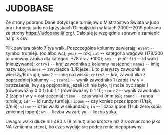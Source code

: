 # JUDOBASE

Ze strony pobrano Dane dotyczące turniejów o Mistrzostwo Świata w judo
oraz turnieju judo na Igrzyskach Olimpijskich w latach 2000--2019
pobrano ze strony https://judobase.ijf.org/.  Dało się je względnie
sprawnie zamienić na plik csv:

Plik zawiera około 7 tys walk. Poszczególne kolumny zawierają:
`event` -- symbol trumieju (oo albo wc);
`year` -- rok;
`cat` -- kategoria wagowa (178/200 to umowny zapisa dla kategorii +78
oraz +100);
`sex` -- płeć;
`fid` -- id walki (nieużywane);
`cntry1` -- kraj zawodnika z kolumny następnej;
`name1` -- imię nazwisko;
`winner` -- zwycięzca (L/R jeżeli L to pierwszy zawodnik
w wierszy/R drugi);
`name2` -- imię nazwisko;
`cntry2` -- kraj zawodnika z poprzedniej kolumny --;
`score1` -- wynik zawodnika 1 (zapis i w y = ostrzeżenia;
iwy są opcjonalne, jeżeli ich nie było, tj może być
zapis 1 (równoważny 0 0 1) lub 1 1 (równoważny 0 1 1));
`score2` -- wynik zawodnika 2 (zapis i w y = ostrzeżenia);
`time` -- czas walki (mm:ss);
`round` -- runda turnieju;
`idr` -- id rundy turnieju;
`ippon` -- czy koniec przez ippon (1/tak, 0/nie);
`stime` -- czas walki w sekundach;
`in` -- liczba ippon (1 lub zero/kopia zmiennej ippon);
`wn` -- liczba wazari;
`yn` -- liczba yuka.

Uwaga:
walki dłuże niż 480 s (8 minut) albo krótsze niż 2 s oznaczono
jako NA (zmienna `stime`),
bo czas wydaje się podejrzenie niepoprawny.
